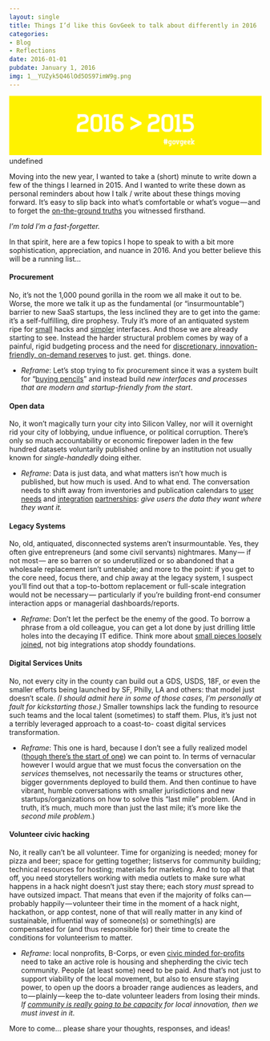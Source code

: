 ```yaml
---
layout: single
title: Things I’d like this GovGeek to talk about differently in 2016
categories: 
- Blog
- Reflections
date: 2016-01-01
pubdate: January 1, 2016
img: 1__YUZyk5Q46lOd5OS97imW9g.png
---
```


![](/img/1__YUZyk5Q46lOd5OS97imW9g.png)
undefined

Moving into the new year, I wanted to take a (short) minute to write down a few of the things I learned in 2015. And I wanted to write these down as personal reminders about how I talk / write about these things moving forward. It’s easy to slip back into what’s comfortable or what’s vogue — and to forget the [on-the-ground truths](https://medium.coma-year-in-la-8f4aa3a63ba7#.r1x64a9yj) you witnessed firsthand.

_I’m told I’m a fast-forgetter._

In that spirit, here are a few topics I hope to speak to with a bit more sophistication, appreciation, and nuance in 2016. And you better believe this will be a running list…

#### **Procurement**

No, it’s not the 1,000 pound gorilla in the room we all make it out to be. Worse, the more we talk it up as the fundamental (or “insurmountable”) barrier to new SaaS startups, the less inclined they are to get into the game: it’s a self-fulfilling, dire prophesy. Truly it’s more of an antiquated system ripe for [small](http://www.codeforamerica.org/blog/2015/12/23/recapping-the-california-child-welfare-technology-vendor-forums-part-1/) hacks and [simpler](https://18f.gsa.gov/rfpez/) interfaces. And those we are already starting to see. Instead the harder structural problem comes by way of a painful, rigid budgeting process and the need for [discretionary, innovation-friendly, on-demand reserves](https://www.washingtonpost.com/news/the-switch/wp/2014/11/06/los-angeles-rolls-out-a-million-dollar-vc-fund-just-for-city-employees/) to just. get. things. done.

*   _Reframe_: Let’s stop trying to fix procurement since it was a system built for “[buying pencils](https://www.youtube.com/watch?v=3bK9B8_0FDQ)” and instead build _new interfaces and processes that are modern and startup-friendly from the start_.

#### **Open data**

No, it won’t magically turn your city into Silicon Valley, nor will it overnight rid your city of lobbying, undue influence, or political corruption. There’s only so much accountability or economic firepower laden in the few hundred datasets voluntarily published online by an institution not usually known for _single-handedly_ doing either.

*   _Reframe_: Data is just data, and what matters isn’t how much is published, but how much is used. And to what end. The conversation needs to shift away from inventories and publication calendars to [user needs](http://www.smartchicagocollaborative.org/work/ecosystem/chicago-school-of-data/) and [integration](http://www.latimes.com/local/lanow/la-me-ln-garcetti-partnership-waze-20150421-story.html) [partnerships](http://www.codeforamerica.org/blog/2013/01/17/foodies-and-open-data-enthusiasts-rejoice/): _give users the data they want where they want it._

#### Legacy Systems

No, old, antiquated, disconnected systems aren’t insurmountable. Yes, they often give entrepreneurs (and some civil servants) nightmares. Many — if not most — are so barren or so underutilized or so abandoned that a wholesale replacement isn’t untenable; and more to the point: if you get to the core need, focus there, and chip away at the legacy system, I suspect you’ll find out that a top-to-bottom replacement or full-scale integration would not be necessary — particularly if you’re building front-end consumer interaction apps or managerial dashboards/reports.

*   _Reframe_: Don’t let the perfect be the enemy of the good. To borrow a phrase from a old colleague, you can get a lot done by just drilling little holes into the decaying IT edifice. Think more about [small pieces loosely joined](https://medium.comsmall-city-pieces-loosely-joined-5202fb5a93e3), not big integrations atop shoddy foundations.

#### Digital Services Units

No, not every city in the county can build out a GDS, USDS, 18F, or even the smaller efforts being launched by SF, Philly, LA and others: that model just doesn’t scale. _(I should admit here in some of those cases, I’m personally at fault for kickstarting those.)_ Smaller townships lack the funding to resource such teams and the local talent (sometimes) to staff them. Plus, it’s just not a terribly leveraged approach to a coast-to- coast digital services transformation.

*   _Reframe_: This one is hard, because I don’t see a fully realized model ([though there’s the start of one](https://medium.comsmall-city-pieces-loosely-joined-5202fb5a93e3)) we can point to. In terms of vernacular however I would argue that we must focus the conversation on the _services_ themselves, not necessarily the teams or structures other, bigger governments deployed to build them. And then continue to have vibrant, humble conversations with smaller jurisdictions and new startups/organizations on how to solve this “last mile” problem. (And in truth, it’s much, much more than just the last mile; it’s more like the _second mile problem_.)

#### Volunteer civic hacking

No, it really can’t be all volunteer. Time for organizing is needed; money for pizza and beer; space for getting together; listservs for community building; technical resources for hosting; materials for marketing. And to top all that off, you need storytellers working with media outlets to make sure what happens in a hack night doesn’t just stay there; each story _must_ spread to have outsized impact. That means that even if the majority of folks can — probably happily — volunteer their time in the moment of a hack night, hackathon, or app contest, none of that will really matter in any kind of sustainable, influential way of someone(s) or something(s) are compensated for (and thus responsible for) their time to create the conditions for volunteerism to matter.

*   _Reframe_: local nonprofits, B-Corps, or even [civic minded for-profits](http://compiler.la) need to take an active role is housing and shepherding the civic tech community. People (at least some) need to be paid. And that’s not just to support viability of the local movement, but also to ensure staying power, to open up the doors a broader range audiences as leaders, and to — plainly — keep the to-date volunteer leaders from losing their minds. _If_ [_community is really going to be capacity_](https://medium.combuilding-blocks-of-an-open-data-civic-tech-community-96652bf34c10#.r84loxrzw) _for local innovation, then we must invest in it._

More to come… please share your thoughts, responses, and ideas!